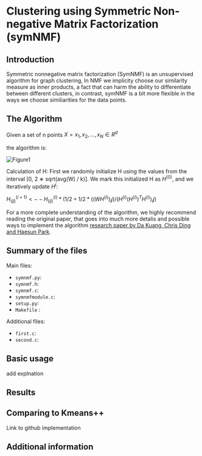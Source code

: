 # Clustering using Symmetric Non-negative Matrix Factorization (symNMF)


## Introduction 

Symmetric nonnegative matrix factorization (SymNMF) is an unsupervised algorithm for graph clustering, 
In NMF we implicity choose our similarity measure as inner products, a fact that can harm the ability to differentiate between different clusters, in contrast, symNMF is a bit more flexible in the ways we choose similiarities for the data points.

## The Algorithm


Given a set of n points 
$X = x_1, x_2, . . . , x_N \in R^d$

the algorithm is:

![Figure1](https://github.com/EladShaba/SymmNMF/blob/main/SymNMF%20algorithm.jpg)

Calculation of H:
First we randomly initialize H using the values from the interval [0, 2 ∗ sqrt(avg(W) / k)].
We mark this initialized H as $H^(0)$, and we iteratively update $H^i$:

$H^(i+1)_(ij) <-- H^(i)_(ij) * (1/2 + 1/2 * ((WH^(i))_ij) /(H^(i) (H^(i))^T H^(i))_ij )$ 

For a more complete understanding of the algorithm, we highly recommend reading the original paper, that goes into much more detalis and possible ways to implement the algorithm [research paper by Da Kuang, Chris Ding and Haesun Park](https://faculty.cc.gatech.edu/~hpark/papers/DaDingParkSDM12.pdf).

## Summary of the files

Main files:
* `symnmf.py`:
* `symnmf.h`:
* `symnmf.c`:
* `symnmfmodule.c`:
* `setup.py`:
* `Makefile` :
  
Additional files:
* `first.c`:
* `second.c`:

## Basic usage 
add explnation

## Results 


## Comparing to Kmeans++

Link to github implementation


## Additional information

